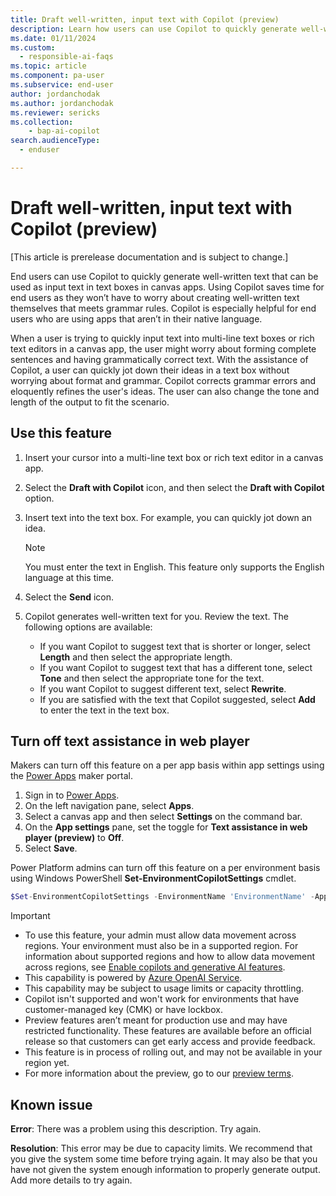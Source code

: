 ```yaml
---
title: Draft well-written, input text with Copilot (preview)
description: Learn how users can use Copilot to quickly generate well-written text that can be used as input text in text boxes in apps made with Power Apps.
ms.date: 01/11/2024
ms.custom: 
  - responsible-ai-faqs
ms.topic: article
ms.component: pa-user
ms.subservice: end-user
author: jordanchodak
ms.author: jordanchodak
ms.reviewer: sericks
ms.collection: 
    - bap-ai-copilot 
search.audienceType: 
  - enduser

---
```


# Draft well-written, input text with Copilot (preview)

[This article is prerelease documentation and is subject to change.]

End users can use Copilot to quickly generate well-written text that can be used as input text in text boxes in canvas apps. Using Copilot saves time for end users as they won’t have to worry about creating well-written text themselves that meets grammar rules. Copilot is especially helpful for end users who are using apps that aren’t in their native language. 

When a user is trying to quickly input text into multi-line text boxes or rich text editors in a canvas app, the user might worry about forming complete sentences and having grammatically correct text. With the assistance of Copilot, a user can quickly jot down their ideas in a text box without worrying about format and grammar. Copilot corrects grammar errors and eloquently refines the user's ideas. The user can also change the tone and length of the output to fit the scenario.


## Use this feature

1. Insert your cursor into a multi-line text box or rich text editor in a canvas app.
1. Select the **Draft with Copilot** icon, and then select the **Draft with Copilot** option.
2. Insert text into the text box. For example, you can quickly jot down an idea.

     > [!Note]
     > You must enter the text in English. This feature only supports the English language at this time.
     
4. Select the **Send** icon.
5. Copilot generates well-written text for you. Review the text. The following options are available:
    - If you want Copilot to suggest text that is shorter or longer, select **Length** and then select the appropriate length.
    - If you want Copilot to suggest text that has a different tone, select **Tone** and then select the appropriate tone for the text.
    - If you want Copilot to suggest different text, select **Rewrite**.
    - If you are satisfied with the text that Copilot suggested, select **Add** to enter the text in the text box.
  
## Turn off text assistance in web player

Makers can turn off this feature on a per app basis within app settings using the [Power Apps](https://make.powerapps.com) maker portal.

1. Sign in to [Power Apps](https://make.powerapps.com).
1. On the left navigation pane, select **Apps**.
1. Select a canvas app and then select **Settings** on the command bar.
1. On the **App settings** pane, set the toggle for **Text assistance in web player (preview)** to  **Off**.
1. Select **Save**.

Power Platform admins can turn off this feature on a per environment basis using Windows PowerShell **Set-EnvironmentCopilotSettings** cmdlet.

   ```powershell
   $Set-EnvironmentCopilotSettings -EnvironmentName 'EnvironmentName' -AppDraftingCopilotEnabled false
   ```
   

> [!IMPORTANT]
> - To use this feature, your admin must allow data movement across regions. Your environment must also be in a supported region. For information about supported regions and how to allow data movement across regions, see [Enable copilots and generative AI features](/power-platform/admin/geographical-availability-copilot).
> - This capability is powered by [Azure OpenAI Service](/azure/cognitive-services/openai/overview).
> - This capability may be subject to usage limits or capacity throttling.
> - Copilot isn't supported and won't work for environments that have customer-managed key (CMK) or have lockbox.
> - Preview features aren’t meant for production use and may have restricted functionality. These features are available before an official release so that customers can get early access and provide feedback.
> - This feature is in process of rolling out, and may not be available in your region yet. 
> - For more information about the preview, go to our [preview terms](https://go.microsoft.com/fwlink/?linkid=2189520).

## Known issue

**Error**: There was a problem using this description. Try again.

**Resolution**: This error may be due to capacity limits. We recommend that you give the system some time before trying again. It may also be that you have not given the system enough information to properly generate output.  Add more details to try again.

